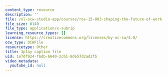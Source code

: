 ```yaml
---
content_type: resource
description: ''
file: /ol-ocw-studio-app/courses/res-15-003-shaping-the-future-of-work-15-662x-spring-2016/1e7df924f6db66402cb18de57d2ad2fb_xDoe1HvHfbM.srt
file_size: 8140
file_type: application/x-subrip
learning_resource_types: []
license: https://creativecommons.org/licenses/by-nc-sa/4.0/
ocw_type: OCWFile
resourcetype: Other
title: 3play caption file
uid: 1e7df924-f6db-6640-2cb1-8de57d2ad2fb
video_metadata:
  youtube_id: null
---
```

